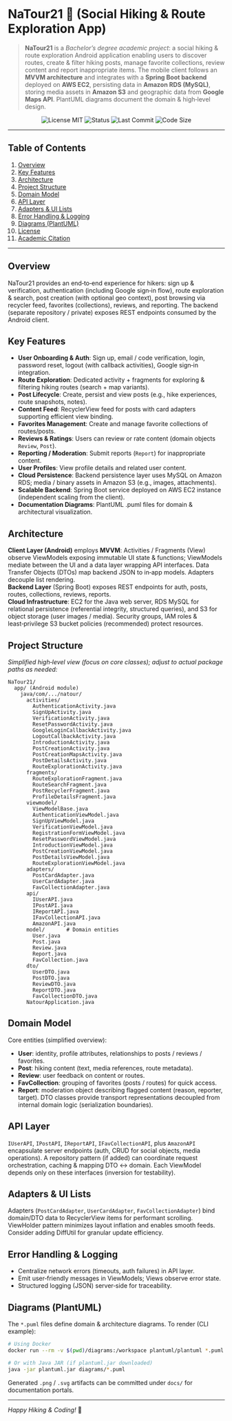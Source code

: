 # NaTour21 🥾 (Social Hiking & Route Exploration App)

> **NaTour21** is a *Bachelor’s degree academic project*: a social hiking & route exploration Android application enabling users to discover routes, create & filter hiking posts, manage favorite collections, review content and report inappropriate items. The mobile client follows an **MVVM architecture** and integrates with a **Spring Boot backend** deployed on **AWS EC2**, persisting data in **Amazon RDS (MySQL)**, storing media assets in **Amazon S3** and geographic data from **Google Maps API**. PlantUML diagrams document the domain & high‑level design.

<p align="center">
  <img alt="License MIT" src="https://img.shields.io/badge/license-MIT-blue" />
  <img alt="Status" src="https://img.shields.io/badge/status-beta-orange" />
  <img alt="Last Commit" src="https://img.shields.io/github/last-commit/Klinker195/NaTour21" />
  <img alt="Code Size" src="https://img.shields.io/github/languages/code-size/Klinker195/NaTour21" />
</p>

---

## Table of Contents
1. [Overview](#overview)
2. [Key Features](#key-features)
3. [Architecture](#architecture)
4. [Project Structure](#project-structure)
5. [Domain Model](#domain-model)
6. [API Layer](#api-layer)
7. [Adapters & UI Lists](#adapters--ui-lists)
8. [Error Handling & Logging](#error-handling--logging)
9. [Diagrams (PlantUML)](#diagrams-plantuml)
10. [License](#license)
11. [Academic Citation](#academic-citation)

---

## Overview
NaTour21 provides an end‑to‑end experience for hikers: sign up & verification, authentication (including Google sign‑in flow), route exploration & search, post creation (with optional geo context), post browsing via recycler feed, favorites (collections), reviews, and reporting. The backend (separate repository / private) exposes REST endpoints consumed by the Android client.

## Key Features
- **User Onboarding & Auth**: Sign up, email / code verification, login, password reset, logout (with callback activities), Google sign‑in integration.
- **Route Exploration**: Dedicated activity + fragments for exploring & filtering hiking routes (search + map variants).
- **Post Lifecycle**: Create, persist and view posts (e.g., hike experiences, route snapshots, notes).
- **Content Feed**: RecyclerView feed for posts with card adapters supporting efficient view binding.
- **Favorites Management**: Create and manage favorite collections of routes/posts.
- **Reviews & Ratings**: Users can review or rate content (domain objects `Review`, `Post`).
- **Reporting / Moderation**: Submit reports (`Report`) for inappropriate content.
- **User Profiles**: View profile details and related user content.
- **Cloud Persistence**: Backend persistence layer uses MySQL on Amazon RDS; media / binary assets in Amazon S3 (e.g., images, attachments).
- **Scalable Backend**: Spring Boot service deployed on AWS EC2 instance (independent scaling from the client).
- **Documentation Diagrams**: PlantUML .puml files for domain & architectural visualization.

## Architecture
**Client Layer (Android)** employs **MVVM**: Activities / Fragments (View) observe ViewModels exposing immutable UI state & functions; ViewModels mediate between the UI and a data layer wrapping API interfaces. Data Transfer Objects (DTOs) map backend JSON to in‑app models. Adapters decouple list rendering.  
**Backend Layer** (Spring Boot) exposes REST endpoints for auth, posts, routes, collections, reviews, reports.  
**Cloud Infrastructure**: EC2 for the Java web server, RDS MySQL for relational persistence (referential integrity, structured queries), and S3 for object storage (user images / media). Security groups, IAM roles & least‑privilege S3 bucket policies (recommended) protect resources.  

## Project Structure
_Simplified high‑level view (focus on core classes); adjust to actual package paths as needed:_
```
NaTour21/
  app/ (Android module)
    java/com/.../natour/
      activities/
        AuthenticationActivity.java
        SignUpActivity.java
        VerificationActivity.java
        ResetPasswordActivity.java
        GoogleLoginCallbackActivity.java
        LogoutCallbackActivity.java
        IntroductionActivity.java
        PostCreationActivity.java
        PostCreationMapsActivity.java
        PostDetailsActivity.java
        RouteExplorationActivity.java
      fragments/
        RouteExplorationFragment.java
        RouteSearchFragment.java
        PostRecyclerFragment.java
        ProfileDetailsFragment.java
      viewmodel/
        ViewModelBase.java
        AuthenticationViewModel.java
        SignUpViewModel.java
        VerificationViewModel.java
        RegistrationFormViewModel.java
        ResetPasswordViewModel.java
        IntroductionViewModel.java
        PostCreationViewModel.java
        PostDetailsViewModel.java
        RouteExplorationViewModel.java
      adapters/
        PostCardAdapter.java
        UserCardAdapter.java
        FavCollectionAdapter.java
      api/
        IUserAPI.java
        IPostAPI.java
        IReportAPI.java
        IFavCollectionAPI.java
        AmazonAPI.java
      model/       # Domain entities
        User.java
        Post.java
        Review.java
        Report.java
        FavCollection.java
      dto/
        UserDTO.java
        PostDTO.java
        ReviewDTO.java
        ReportDTO.java
        FavCollectionDTO.java
      NatourApplication.java
```

## Domain Model
Core entities (simplified overview):
- **User**: identity, profile attributes, relationships to posts / reviews / favorites.
- **Post**: hiking content (text, media references, route metadata).
- **Review**: user feedback on content or routes.
- **FavCollection**: grouping of favorites (posts / routes) for quick access.
- **Report**: moderation object describing flagged content (reason, reporter, target).
DTO classes provide transport representations decoupled from internal domain logic (serialization boundaries).

## API Layer
`IUserAPI`, `IPostAPI`, `IReportAPI`, `IFavCollectionAPI`, plus `AmazonAPI` encapsulate server endpoints (auth, CRUD for social objects, media operations). A repository pattern (if added) can coordinate request orchestration, caching & mapping DTO ↔ domain. Each ViewModel depends only on these interfaces (inversion for testability).

## Adapters & UI Lists
Adapters (`PostCardAdapter`, `UserCardAdapter`, `FavCollectionAdapter`) bind domain/DTO data to RecyclerView items for performant scrolling. ViewHolder pattern minimizes layout inflation and enables smooth feeds. Consider adding DiffUtil for granular update efficiency.

## Error Handling & Logging
- Centralize network errors (timeouts, auth failures) in API layer.
- Emit user‑friendly messages in ViewModels; Views observe error state.
- Structured logging (JSON) server‑side for traceability.

## Diagrams (PlantUML)
The `*.puml` files define domain & architecture diagrams. To render (CLI example):
```bash
# Using Docker
docker run --rm -v $(pwd)/diagrams:/workspace plantuml/plantuml *.puml

# Or with Java JAR (if plantuml.jar downloaded)
java -jar plantuml.jar diagrams/*.puml
```
Generated `.png` / `.svg` artifacts can be committed under `docs/` for documentation portals.

---

*Happy Hiking & Coding!* 🥾
